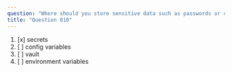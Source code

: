 ```yaml
---
question: "Where should you store sensitive data such as passwords or certificates that will be used in workflows"
title: "Question 010"
---
```


1. [x] secrets
1. [ ] config variables
1. [ ] vault
1. [ ] environment variables
